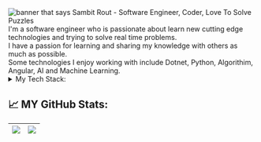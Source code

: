 <!--<img src="https://raw.githubusercontent.com/SSRout/SSRout/master/ssrout_bnr.png" alt="banner that says Sambit Rout - Software Engineer, Coder, Love To Solve Puzzles">-->
<img src="https://raw.githubusercontent.com/SSRout/SSRout/master/ssrout_cover" alt="banner that says Sambit Rout - Software Engineer, Coder, Love To Solve Puzzles">
I'm a software engineer who is passionate about learn new cutting edge technologies and trying to solve real time problems.<br>
I have a passion for learning and sharing my knowledge with others as much as possible.<br>
Some technologies I enjoy working with include Dotnet, Python, Algorithim, Angular, AI and Machine Learning.

<details>
<summary> My Tech Stack: </summary>
    ⚡  Dotnet
    <br>
    ⚡  Cloud
  <br>
    ⚡  Python
  <br>
    ⚡  AI/ML
  <br>
    ⚡  Js
  
</details>

## &#x1f4c8; MY GitHub Stats:

<table>
	<thead>
		<tr>
			<th><img src = "https://github-readme-stats.vercel.app/api?username=ssrout&show_icons=true&&count_private=true&theme=merko&line_height=27"></th>
			<th><img src = "https://github-readme-stats.vercel.app/api/top-langs/?username=ssrout&layout=compact&hide=css,html,jupyter%20notebook&theme=merko"></th>
		</tr>
	</thead>
</table>

<!--



<p align = "center">
  <img src = "https://github-readme-stats.vercel.app/api?username=ssrout&show_icons=true&&count_private=true&theme=merko&line_height=27">
  <img src = "https://github-readme-stats.vercel.app/api/top-langs/?username=ssrout&layout=compact&hide=css,html,jupyter%20notebook&theme=merko">
</p>

**SSRout/SSRout** is a ✨ _special_ ✨ repository because its `README.md` (this file) appears on your GitHub profile.

### Hi 👋


## Find me around the web 🌎:
- Connect with me on <a href="https://in.linkedin.com/in/smruti-sambit-rout-8b7bba80/"> LinkedIn</a> 💼
- Tinkering with interactions on <a href="https://www.hackerrank.com/profile/STRout/"> Hackerrank</a> or <a href="https://www.hackerearth.com/@smrutisambit/"> Hackerearth</a> ✍🏾 🏓


Here are some ideas to get you started:

- 🔭 I’m currently working on ...
- 🌱 I’m currently learning ...
- 👯 I’m looking to collaborate on ...
- 🤔 I’m looking for help with ...
- 💬 Ask me about ...
- 📫 How to reach me: ...
- 😄 Pronouns: ...
- ⚡ Fun fact: ...
- 🤝 Open for collaborations...
-->
